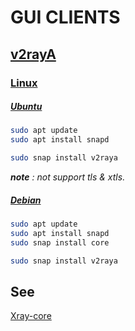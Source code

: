 
# GUI CLIENTS

## [v2rayA](https://v2raya.org/)

### [Linux](https://snapcraft.io/v2raya)

##### [Ubuntu](https://snapcraft.io/install/v2raya/ubuntu)
```sh
sudo apt update
sudo apt install snapd

sudo snap install v2raya
```
***note** : not support tls & xtls.*

##### [Debian](https://snapcraft.io/install/v2raya/debian)
```sh
sudo apt update
sudo apt install snapd
sudo snap install core

sudo snap install v2raya
```

## See

[Xray-core](https://github.com/XTLS/Xray-core#gui-clients)

